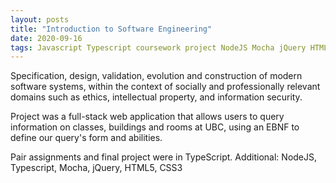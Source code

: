 ```yaml
---
layout: posts
title: "Introduction to Software Engineering"
date: 2020-09-16
tags: Javascript Typescript coursework project NodeJS Mocha jQuery HTML/CSS
---
```

Specification, design, validation, evolution and construction of modern software systems, within the context of socially and professionally relevant domains such as ethics, intellectual property, and information security.

Project was a full-stack web application that allows users to query information on classes, buildings and rooms at UBC, using an EBNF to define our query's form and abilities.


Pair assignments and final project were in TypeScript.
Additional: NodeJS, Typescript, Mocha, jQuery, HTML5, CSS3
